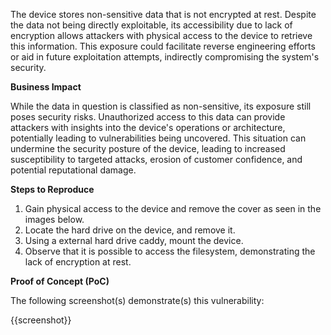 The device stores non-sensitive data that is not encrypted at rest. Despite the data not being directly exploitable, its accessibility due to lack of encryption allows attackers with physical access to the device to retrieve this information. This exposure could facilitate reverse engineering efforts or aid in future exploitation attempts, indirectly compromising the system's security.

**Business Impact**

While the data in question is classified as non-sensitive, its exposure still poses security risks. Unauthorized access to this data can provide attackers with insights into the device's operations or architecture, potentially leading to vulnerabilities being uncovered. This situation can undermine the security posture of the device, leading to increased susceptibility to targeted attacks, erosion of customer confidence, and potential reputational damage.

**Steps to Reproduce**

1. Gain physical access to the device and remove the cover as seen in the images below.
1. Locate the hard drive on the device, and remove it.
1. Using a external hard drive caddy, mount the device.
1. Observe that it is possible to access the filesystem, demonstrating the lack of encryption at rest.

**Proof of Concept (PoC)**

The following screenshot(s) demonstrate(s) this vulnerability:

{{screenshot}}
